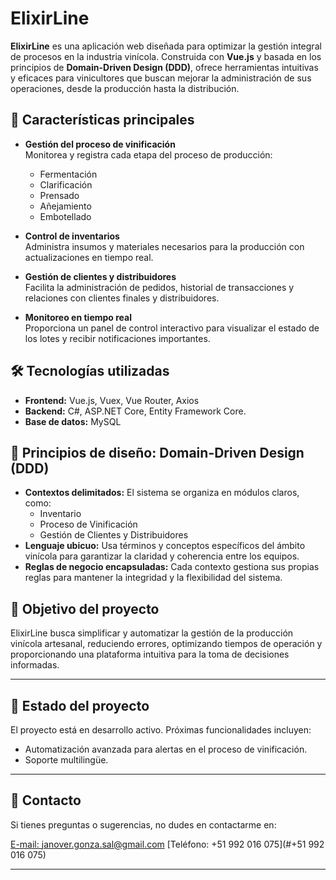 # ElixirLine

**ElixirLine** es una aplicación web diseñada para optimizar la gestión integral de procesos en la industria vinícola. Construida con **Vue.js** y basada en los principios de **Domain-Driven Design (DDD)**, ofrece herramientas intuitivas y eficaces para vinicultores que buscan mejorar la administración de sus operaciones, desde la producción hasta la distribución.

## 🚀 Características principales

- **Gestión del proceso de vinificación**  
  Monitorea y registra cada etapa del proceso de producción:
    - Fermentación
    - Clarificación
    - Prensado
    - Añejamiento
    - Embotellado

- **Control de inventarios**  
  Administra insumos y materiales necesarios para la producción con actualizaciones en tiempo real.

- **Gestión de clientes y distribuidores**  
  Facilita la administración de pedidos, historial de transacciones y relaciones con clientes finales y distribuidores.

- **Monitoreo en tiempo real**  
  Proporciona un panel de control interactivo para visualizar el estado de los lotes y recibir notificaciones importantes.

## 🛠️ Tecnologías utilizadas

- **Frontend:** Vue.js, Vuex, Vue Router, Axios
- **Backend:** C#, ASP.NET Core, Entity Framework Core.
- **Base de datos:** MySQL

## 🧠 Principios de diseño: Domain-Driven Design (DDD)

- **Contextos delimitados:** El sistema se organiza en módulos claros, como:
    - Inventario
    - Proceso de Vinificación
    - Gestión de Clientes y Distribuidores
- **Lenguaje ubicuo:** Usa términos y conceptos específicos del ámbito vinícola para garantizar la claridad y coherencia entre los equipos.
- **Reglas de negocio encapsuladas:** Cada contexto gestiona sus propias reglas para mantener la integridad y la flexibilidad del sistema.

## 🎯 Objetivo del proyecto

ElixirLine busca simplificar y automatizar la gestión de la producción vinícola artesanal, reduciendo errores, optimizando tiempos de operación y proporcionando una plataforma intuitiva para la toma de decisiones informadas.

---
## 🚧 Estado del proyecto

El proyecto está en desarrollo activo. Próximas funcionalidades incluyen:
- Automatización avanzada para alertas en el proceso de vinificación.
- Soporte multilingüe.

---

## 📩 Contacto

Si tienes preguntas o sugerencias, no dudes en contactarme en:

[E-mail: janover.gonza.sal@gmail.com](#janover.gonza.sal@gmail.com)
[Teléfono: +51 992 016 075](#+51 992 016 075)

---



